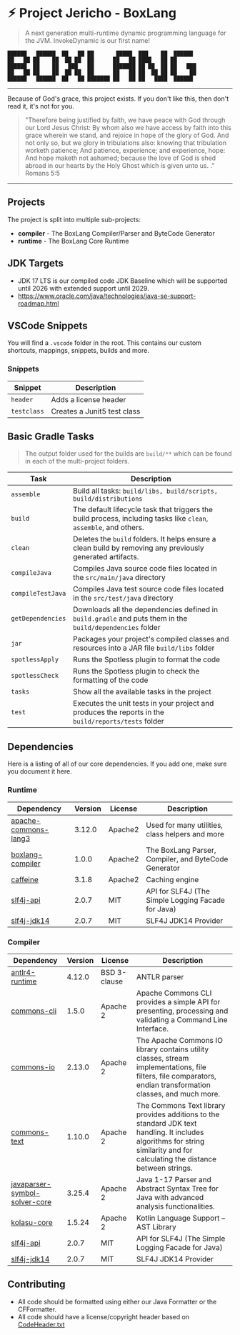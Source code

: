 # ⚡︎ Project Jericho - BoxLang

> A next generation multi-runtime dynamic programming language for the JVM. InvokeDynamic is our first name!

```
██████   ██████  ██   ██ ██       █████  ███    ██  ██████
██   ██ ██    ██  ██ ██  ██      ██   ██ ████   ██ ██
██████  ██    ██   ███   ██      ███████ ██ ██  ██ ██   ███
██   ██ ██    ██  ██ ██  ██      ██   ██ ██  ██ ██ ██    ██
██████   ██████  ██   ██ ███████ ██   ██ ██   ████  ██████
```

----

Because of God's grace, this project exists. If you don't like this, then don't read it, it's not for you.

>"Therefore being justified by faith, we have peace with God through our Lord Jesus Christ:
By whom also we have access by faith into this grace wherein we stand, and rejoice in hope of the glory of God.
And not only so, but we glory in tribulations also: knowing that tribulation worketh patience;
And patience, experience; and experience, hope:
And hope maketh not ashamed; because the love of God is shed abroad in our hearts by the
Holy Ghost which is given unto us. ." Romans 5:5

----

## Projects

The project is split into multiple sub-projects:

- **compiler** - The BoxLang Compiler/Parser and ByteCode Generator
- **runtime** - The BoxLang Core Runtime

## JDK Targets

- JDK 17 LTS is our compiled code JDK Baseline which will be supported until 2026 with extended support until 2029.
- https://www.oracle.com/java/technologies/java-se-support-roadmap.html

## VSCode Snippets

You will find a `.vscode` folder in the root. This contains our custom shortcuts, mappings, snippets, builds and more.

### Snippets

| Snippet 				| Description 							|
|-----------------------|---------------------------------------|
| `header` 				| Adds a license header 				|
| `testclass` 			| Creates a Junit5 test class 			|

## Basic Gradle Tasks

> The output folder used for the builds are `build/**` which can be found in each of the multi-project folders.

| Task              | Description                                                                                                        	|
|-------------------|-----------------------------------------------------------------------------------------------------------------------|
| `assemble`        | Build all tasks: `build/libs, build/scripts, build/distributions`														|
| `build`           | The default lifecycle task that triggers the build process, including tasks like `clean`, `assemble`, and others. 	|
| `clean`           | Deletes the `build` folders. It helps ensure a clean build by removing any previously generated artifacts.			|
| `compileJava`     | Compiles Java source code files located in the `src/main/java` directory												|
| `compileTestJava` | Compiles Java test source code files located in the `src/test/java` directory											|
| `getDependencies` | Downloads all the dependencies defined in `build.gradle` and puts them in the `build/dependencies` folder 			|
| `jar`             | Packages your project's compiled classes and resources into a JAR file `build/libs` folder							|
| `spotlessApply`   | Runs the Spotless plugin to format the code																			|
| `spotlessCheck`   | Runs the Spotless plugin to check the formatting of the code															|
| `tasks`			| Show all the available tasks in the project																			|
| `test`            | Executes the unit tests in your project and produces the reports in the `build/reports/tests` folder					|


## Dependencies

Here is a listing of all of our core dependencies.  If you add one, make sure you document it here.

### Runtime

| Dependency | Version | License | Description |
|------------|---------|---------|-------------|
| [apache-commons-lang3](https://commons.apache.org/proper/commons-lang/) | 3.12.0 | Apache2 | Used for many utilities, class helpers and more |
| [boxlang-compiler](https://github.com/ortus-solutions-private/boxlang-compiler) | 1.0.0 | Apache2 | The BoxLang Parser, Compiler, and ByteCode Generator |
| [caffeine](https://mvnrepository.com/artifact/com.github.ben-manes.caffeine/caffeine) | 3.1.8| Apache2 | Caching engine  |
| [slf4j-api](https://mvnrepository.com/artifact/org.slf4j/slf4j-api) | 2.0.7 | MIT | API for SLF4J (The Simple Logging Facade for Java)  |
| [slf4j-jdk14](https://mvnrepository.com/artifact/org.slf4j/slf4j-jdk14) | 2.0.7 | MIT | SLF4J JDK14 Provider |

### Compiler

| Dependency | Version | License | Description |
|------------|---------|---------|-------------|
| [antlr4-runtime](https://mvnrepository.com/artifact/org.antlr/antlr4-runtime) | 4.12.0 | BSD 3-clause | ANTLR parser |
| [commons-cli](https://mvnrepository.com/artifact/commons-cli/commons-cli) | 1.5.0 | Apache 2 | Apache Commons CLI provides a simple API for presenting, processing and validating a Command Line Interface. |
| [commons-io](https://mvnrepository.com/artifact/commons-io/commons-io) | 2.13.0 | Apache 2 | The Apache Commons IO library contains utility classes, stream implementations, file filters, file comparators, endian transformation classes, and much more. |
| [commons-text](https://mvnrepository.com/artifact/org.apache.commons/commons-text) | 1.10.0 | Apache 2 | The Commons Text library provides additions to the standard JDK text handling. It includes algorithms for string similarity and for calculating the distance between strings. |
| [javaparser-symbol-solver-core](https://github.com/javaparser/javaparser) | 3.25.4 | Apache 2 | Java 1-17 Parser and Abstract Syntax Tree for Java with advanced analysis functionalities. |
| [kolasu-core](https://github.com/Strumenta/kolasu) | 1.5.24 | Apache 2 | Kotlin Language Support – AST Library |
| [slf4j-api](https://mvnrepository.com/artifact/org.slf4j/slf4j-api) | 2.0.7 | MIT | API for SLF4J (The Simple Logging Facade for Java)  |
| [slf4j-jdk14](https://mvnrepository.com/artifact/org.slf4j/slf4j-jdk14) | 2.0.7 | MIT | SLF4J JDK14 Provider |

## Contributing

- All code should be formatted using either our Java Formatter or the CFFormatter.
- All code should have a license/copyright header based on [CodeHeader.txt](workbench/CodeHeader.txt)
